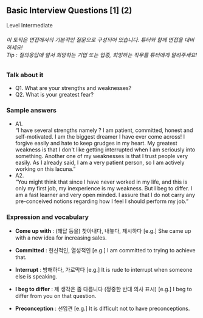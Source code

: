 ## Basic Interview Questions [1] (2)
Level Intermediate
###### 이 토픽은 면접에서의 기본적인 질문으로 구성되어 있습니다. 튜터와 함께 면접을 대비하세요!<br/>Tip : 질의응답에 앞서 희망하는 기업 또는 업종, 희망하는 직무를 튜터에게 알려주세요!

### Talk about it
- Q1. What are your strengths and weaknesses?- Q2. What is your greatest fear?
### Sample answers
- A1.  
“I have several strengths namely ? I am patient, committed, honest and self-motivated. I am the biggest dreamer I have ever come across! I forgive easily and hate to keep grudges in my heart. My greatest weakness is that I don't like getting interrupted when I am seriously into something. Another one of my weaknesses is that I trust people very easily. As I already said, I am a very patient person, so I am actively working on this lacuna.”- A2.  
“You might think that since I have never worked in my life, and this is only my first job, my inexperience is my weakness. But I beg to differ. I am a fast learner and very open minded. I assure that I do not carry any pre-conceived notions regarding how I feel I should perform my job.”
### Expression and vocabulary
- **Come up with** : (해답 등을) 찾아내다, 내놓다, 제시하다
[e.g.] She came up with a new idea for increasing sales.

- **Committed** : 헌신적인, 열성적인
[e.g.] I am committed to trying to achieve that.

- **Interrupt** : 방해하다, 가로막다
[e.g.] It is rude to interrupt when someone else is speaking.

- **I beg to differ** : 제 생각은 좀 다릅니다 (정중한 반대 의사 표시)
[e.g.] I beg to differ from you on that question.

- **Preconception** : 선입견
[e.g.] It is difficult not to have preconceptions.


